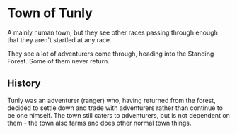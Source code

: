 # Town of Tunly

A mainly human town, but they see other races passing through enough that they aren't startled at any race.

They see a lot of adventurers come through, heading into the Standing Forest. Some of them never return.

## History

Tunly was an adventurer (ranger) who, having returned from the forest, decided to settle down and trade with adventurers rather than continue to be one himself. The town still caters to adventurers, but is not dependent on them - the town also farms and does other normal town things.
